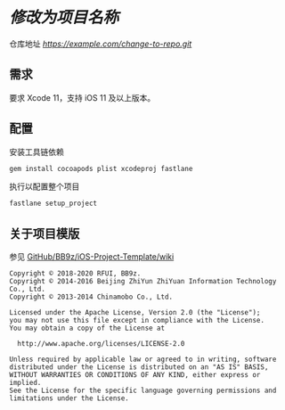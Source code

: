 # *修改为项目名称*

仓库地址 *https://example.com/change-to-repo.git*

## 需求

要求 Xcode 11，支持 iOS 11 及以上版本。

## 配置

安装工具链依赖

```sh
gem install cocoapods plist xcodeproj fastlane
```

执行以配置整个项目

```sh
fastlane setup_project
```

## 关于项目模版

参见 [GitHub/BB9z/iOS-Project-Template/wiki](https://github.com/BB9z/iOS-Project-Template/wiki)

```text
Copyright © 2018-2020 RFUI, BB9z.
Copyright © 2014-2016 Beijing ZhiYun ZhiYuan Information Technology Co., Ltd.
Copyright © 2013-2014 Chinamobo Co., Ltd.

Licensed under the Apache License, Version 2.0 (the "License");
you may not use this file except in compliance with the License.
You may obtain a copy of the License at

  http://www.apache.org/licenses/LICENSE-2.0

Unless required by applicable law or agreed to in writing, software
distributed under the License is distributed on an "AS IS" BASIS,
WITHOUT WARRANTIES OR CONDITIONS OF ANY KIND, either express or implied.
See the License for the specific language governing permissions and
limitations under the License.
```
